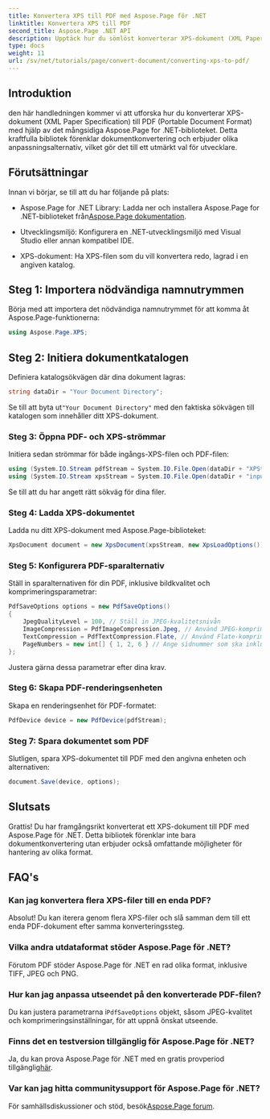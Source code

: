 ```yaml
---
title: Konvertera XPS till PDF med Aspose.Page för .NET
linktitle: Konvertera XPS till PDF
second_title: Aspose.Page .NET API
description: Upptäck hur du sömlöst konverterar XPS-dokument (XML Paper Specification) till PDF (Portable Document Format) med det kraftfulla Aspose.Page for .NET-biblioteket.
type: docs
weight: 11
url: /sv/net/tutorials/page/convert-document/converting-xps-to-pdf/
---
```

## Introduktion

den här handledningen kommer vi att utforska hur du konverterar XPS-dokument (XML Paper Specification) till PDF (Portable Document Format) med hjälp av det mångsidiga Aspose.Page for .NET-biblioteket. Detta kraftfulla bibliotek förenklar dokumentkonvertering och erbjuder olika anpassningsalternativ, vilket gör det till ett utmärkt val för utvecklare.

## Förutsättningar

Innan vi börjar, se till att du har följande på plats:

-  Aspose.Page for .NET Library: Ladda ner och installera Aspose.Page for .NET-biblioteket från[Aspose.Page dokumentation](https://reference.aspose.com/page/net/).
  
- Utvecklingsmiljö: Konfigurera en .NET-utvecklingsmiljö med Visual Studio eller annan kompatibel IDE.

- XPS-dokument: Ha XPS-filen som du vill konvertera redo, lagrad i en angiven katalog.

## Steg 1: Importera nödvändiga namnutrymmen

Börja med att importera det nödvändiga namnutrymmet för att komma åt Aspose.Page-funktionerna:

```csharp
using Aspose.Page.XPS;
```

## Steg 2: Initiera dokumentkatalogen

Definiera katalogsökvägen där dina dokument lagras:

```csharp
string dataDir = "Your Document Directory";
```

 Se till att byta ut`"Your Document Directory"` med den faktiska sökvägen till katalogen som innehåller ditt XPS-dokument.

### Steg 3: Öppna PDF- och XPS-strömmar

Initiera sedan strömmar för både ingångs-XPS-filen och PDF-filen:

```csharp
using (System.IO.Stream pdfStream = System.IO.File.Open(dataDir + "XPStoPDF_out.pdf", System.IO.FileMode.OpenOrCreate, System.IO.FileAccess.Write))
using (System.IO.Stream xpsStream = System.IO.File.Open(dataDir + "input.xps", System.IO.FileMode.Open))
```

Se till att du har angett rätt sökväg för dina filer.

### Steg 4: Ladda XPS-dokumentet

Ladda nu ditt XPS-dokument med Aspose.Page-biblioteket:

```csharp
XpsDocument document = new XpsDocument(xpsStream, new XpsLoadOptions());
```

### Steg 5: Konfigurera PDF-sparalternativ

Ställ in sparalternativen för din PDF, inklusive bildkvalitet och komprimeringsparametrar:

```csharp
PdfSaveOptions options = new PdfSaveOptions()
{
    JpegQualityLevel = 100, // Ställ in JPEG-kvalitetsnivån
    ImageCompression = PdfImageCompression.Jpeg, // Använd JPEG-komprimering för bilder
    TextCompression = PdfTextCompression.Flate, // Använd Flate-komprimering för text
    PageNumbers = new int[] { 1, 2, 6 } // Ange sidnummer som ska inkluderas
};
```

Justera gärna dessa parametrar efter dina krav.

### Steg 6: Skapa PDF-renderingsenheten

Skapa en renderingsenhet för PDF-formatet:

```csharp
PdfDevice device = new PdfDevice(pdfStream);
```

### Steg 7: Spara dokumentet som PDF

Slutligen, spara XPS-dokumentet till PDF med den angivna enheten och alternativen:

```csharp
document.Save(device, options);
```

## Slutsats

Grattis! Du har framgångsrikt konverterat ett XPS-dokument till PDF med Aspose.Page för .NET. Detta bibliotek förenklar inte bara dokumentkonvertering utan erbjuder också omfattande möjligheter för hantering av olika format.

## FAQ's

### Kan jag konvertera flera XPS-filer till en enda PDF?

Absolut! Du kan iterera genom flera XPS-filer och slå samman dem till ett enda PDF-dokument efter samma konverteringssteg.

### Vilka andra utdataformat stöder Aspose.Page för .NET?

Förutom PDF stöder Aspose.Page för .NET en rad olika format, inklusive TIFF, JPEG och PNG.

### Hur kan jag anpassa utseendet på den konverterade PDF-filen?

 Du kan justera parametrarna i`PdfSaveOptions` objekt, såsom JPEG-kvalitet och komprimeringsinställningar, för att uppnå önskat utseende.

### Finns det en testversion tillgänglig för Aspose.Page för .NET?

 Ja, du kan prova Aspose.Page för .NET med en gratis provperiod tillgänglig[här](https://releases.aspose.com/).

### Var kan jag hitta communitysupport för Aspose.Page för .NET?

För samhällsdiskussioner och stöd, besök[Aspose.Page forum](https://forum.aspose.com/c/page/39).
